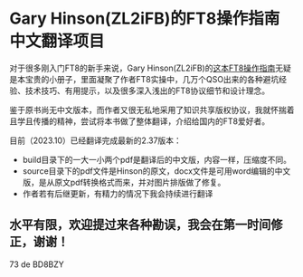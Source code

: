 # Gary Hinson(ZL2iFB)的FT8操作指南中文翻译项目

对于很多刚入门FT8的新手来说，Gary Hinson(ZL2iFB)的[这本FT8操作指南](https://www.g4ifb.com/FT8_Hinson_tips_for_HF_DXers.pdf)无疑是本宝贵的小册子，里面凝聚了作者FT8实操中，几万个QSO出来的各种避坑经验、技术技巧、有用提示，以及很多深入浅出的FT8协议细节和设计理念。

鉴于原书尚无中文版本，而作者又很无私地采用了知识共享版权协议，我就怀揣着且学且传播的精神，尝试将本书做了整体翻译，介绍给国内的FT8爱好者。

目前（2023.10）已经翻译完成最新的2.37版本：

* build目录下的一大一小两个pdf是翻译后的中文版，内容一样，压缩度不同。
* source目录下的pdf文件是Hinson的原文，docx文件是可用word编辑的中文版，是从原文pdf转换格式而来，并对图片排版做了修复。
* 作者若有后继更新，有精力的情况下我会持续进行翻译


## 水平有限，欢迎提过来各种勘误，我会在第一时间修正，谢谢！

73 de BD8BZY



